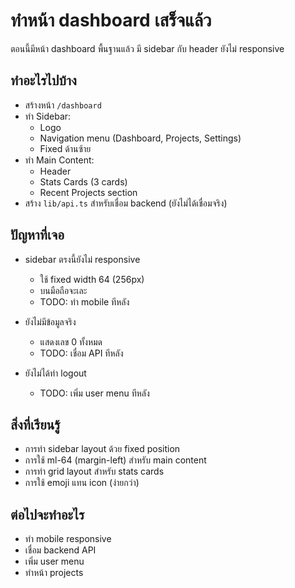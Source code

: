 # ทำหน้า dashboard เสร็จแล้ว

ตอนนี้มีหน้า dashboard พื้นฐานแล้ว มี sidebar กับ header ยังไม่ responsive

## ทำอะไรไปบ้าง

- สร้างหน้า `/dashboard`
- ทำ Sidebar:
  - Logo
  - Navigation menu (Dashboard, Projects, Settings)
  - Fixed ด้านซ้าย
- ทำ Main Content:
  - Header
  - Stats Cards (3 cards)
  - Recent Projects section
- สร้าง `lib/api.ts` สำหรับเชื่อม backend (ยังไม่ได้เชื่อมจริง)

## ปัญหาที่เจอ

- sidebar ตรงนี้ยังไม่ responsive
  - ใช้ fixed width 64 (256px)
  - บนมือถือจะเละ
  - TODO: ทำ mobile ทีหลัง
  
- ยังไม่มีข้อมูลจริง
  - แสดงเลข 0 ทั้งหมด
  - TODO: เชื่อม API ทีหลัง
  
- ยังไม่ได้ทำ logout
  - TODO: เพิ่ม user menu ทีหลัง

## สิ่งที่เรียนรู้

- การทำ sidebar layout ด้วย fixed position
- การใช้ ml-64 (margin-left) สำหรับ main content
- การทำ grid layout สำหรับ stats cards
- การใช้ emoji แทน icon (ง่ายกว่า)

## ต่อไปจะทำอะไร

- ทำ mobile responsive
- เชื่อม backend API
- เพิ่ม user menu
- ทำหน้า projects
